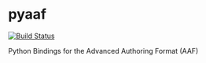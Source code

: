 pyaaf
=====

[![Build Status](https://secure.travis-ci.org/markreidvfx/pyaaf.png?branch=master)](https://travis-ci.org/markreidvfx/pyaaf)

Python Bindings for the Advanced Authoring Format (AAF)


